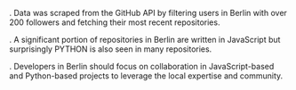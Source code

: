 . Data was scraped from the GitHub API by filtering users in Berlin with over 200 followers and fetching their most recent repositories.

. A significant portion of repositories in Berlin are written in JavaScript but surprisingly PYTHON is also seen in many repositories.

. Developers in Berlin should focus on collaboration in JavaScript-based and Python-based projects to leverage the local expertise and community.
